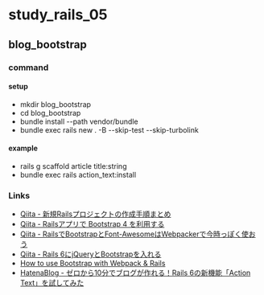 # study_rails_05

## blog_bootstrap

### command

#### setup

- mkdir blog_bootstrap
- cd blog_bootstrap
- bundle install --path vendor/bundle
- bundle exec rails new . -B --skip-test --skip-turbolink

#### example

- rails g scaffold article title:string
- bundle exec rails action_text:install

### Links

- [Qiita - 新規Railsプロジェクトの作成手順まとめ](https://qiita.com/yuitnnn/items/b45bba658d86eabdbb26)
- [Qiita - Railsアプリで Bootstrap 4 を利用する](https://qiita.com/NaokiIshimura/items/c8db09daefff5c11dadf)
- [Qiita - RailsでBootstrapとFont-AwesomeはWebpackerで今時っぽく使おう](https://qiita.com/rhistoba/items/f724dae231d7e28bf477)
- [Qiita - Rails 6にjQueryとBootstrapを入れる](https://qiita.com/kazutosato/items/d47b7705ee545de4cb1a)
- [How to use Bootstrap with Webpack & Rails](https://gorails.com/episodes/how-to-use-bootstrap-with-webpack-and-rails)
- [HatenaBlog - ゼロから10分でブログが作れる！Rails 6の新機能「Action Text」を試してみた](https://tech.libinc.co.jp/entry/rails6_action_text)
